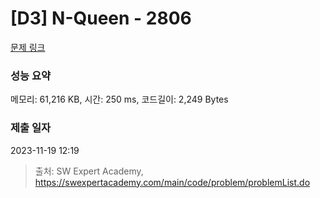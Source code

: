 # [D3] N-Queen - 2806 

[문제 링크](https://swexpertacademy.com/main/code/problem/problemDetail.do?contestProbId=AV7GKs06AU0DFAXB) 

### 성능 요약

메모리: 61,216 KB, 시간: 250 ms, 코드길이: 2,249 Bytes

### 제출 일자

2023-11-19 12:19



> 출처: SW Expert Academy, https://swexpertacademy.com/main/code/problem/problemList.do